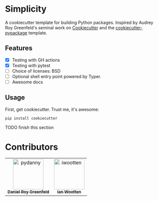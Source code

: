 # Simplicity

A cookiecutter template for building Python packages. Inspired by Audrey Roy Greenfeld's seminal work on [Cookiecutter](https://github.com/cookiecutter/cookiecutter) and the [cookiecutter-pypackage](https://github.com/audreyfeldroy/cookiecutter-pypackage) template.

## Features

- [x] Testing with GH actions
- [x] Testing with pytest
- [ ] Choice of licenses: BSD
- [ ] Optional shell entry point powered by Typer.
- [ ] Awesome docs

## Usage

First, get cookiecutter. Trust me, it's awesome:

```
pip install cookiecutter
```

TODO finish this section

# Contributors

<!-- readme: contributors -start -->
<table>
<tr>
    <td align="center">
        <a href="https://github.com/pydanny">
            <img src="https://avatars.githubusercontent.com/u/62857?v=4" width="100;" alt="pydanny"/>
            <br />
            <sub><b>Daniel Roy Greenfeld</b></sub>
        </a>
    </td>
    <td align="center">
        <a href="https://github.com/iwootten">
            <img src="https://avatars.githubusercontent.com/u/3598161?v=4" width="100;" alt="iwootten"/>
            <br />
            <sub><b>Ian Wootten</b></sub>
        </a>
    </td></tr>
</table>
<!-- readme: contributors -end -->